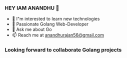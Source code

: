 ### HEY IAM ANANDHU 👋


- 🌱 I"m interested to learn new technologies
- 👀 Passionate Golang Web-Developer
- 💬 Ask me about Go
- 📫 Reach me at anandhurajan56@gmail.com
  
### Looking forward to collaborate Golang projects

